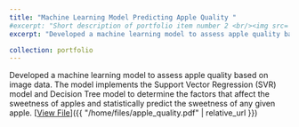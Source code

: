 ```yaml
---
title: "Machine Learning Model Predicting Apple Quality "
#excerpt: "Short description of portfolio item number 2 <br/><img src='/images/500x300.png'>"
excerpt: "Developed a machine learning model to assess apple quality based on image data. The model implements the Support Vector Regression (SVR) model and Decision Tree model to determine the factors that affect the sweetness of apples and statistically predict the sweetness of any given apple."

collection: portfolio
---
```


Developed a machine learning model to assess apple quality based on image data. The model implements the Support Vector Regression (SVR) model and Decision Tree model to determine the factors that affect the sweetness of apples and statistically predict the sweetness of any given apple.
[<u>View File</u>]({{ "/home/files/apple_quality.pdf" | relative_url }})